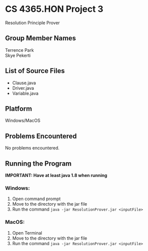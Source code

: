 # CS 4365.HON Project 3

Resolution Principle Prover

## Group Member Names

Terrence Park  
Skye Pekerti

## List of Source Files

* Clause.java
* Driver.java
* Variable.java

## Platform

Windows/MacOS

## Problems Encountered

No problems encountered.

## Running the Program

**IMPORTANT: Have at least java 1.8 when running**

### Windows:

1. Open command prompt
2. Move to the directory with the jar file
3. Run the command `java -jar ResolutionProver.jar <inputFile>`

### MacOS:

1. Open Terminal
2. Move to the directory with the jar file
3. Run the command `java -jar ResolutionProver.jar <inputFile>`
